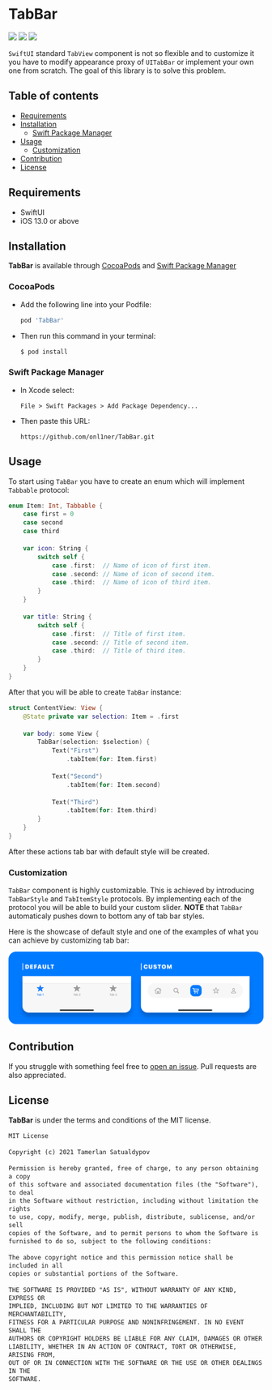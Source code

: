 # TabBar

![](https://img.shields.io/badge/platform-iOS-lightgrey)
![](https://img.shields.io/badge/iOS-13.0%2B-blue)
![](https://img.shields.io/badge/Swift-5-orange?logo=Swift&logoColor=white)

`SwiftUI` standard `TabView` component is not so flexible and to customize it you have to modify appearance proxy of `UITabBar` or implement your own one from scratch. The goal of this library is to solve this problem.

## Table of contents

* [Requirements](#requirements)
* [Installation](#installation)
    * [Swift Package Manager](#swift-package-manager)
* [Usage](#usage)
    * [Customization](#customization)
* [Contribution](#contribution)
* [License](#license)

## Requirements

- SwiftUI
- iOS 13.0 or above

## Installation

**TabBar** is available through [CocoaPods](https://cocoapods.org) and [Swift Package Manager](https://github.com/apple/swift-package-manager)

### CocoaPods
- Add the following line into your Podfile:

  ```ruby
  pod 'TabBar'
  ```

- Then run this command in your terminal:

  ```bash
  $ pod install
  ```
  
### Swift Package Manager
- In Xcode select: 

  ```
  File > Swift Packages > Add Package Dependency...
  ```
  
- Then paste this URL: 

  ```
  https://github.com/onl1ner/TabBar.git
  ```
  
## Usage

To start using `TabBar` you have to create an enum which will implement `Tabbable` protocol:

```swift
enum Item: Int, Tabbable {
    case first = 0
    case second
    case third
    
    var icon: String {
        switch self {
            case .first:  // Name of icon of first item.
            case .second: // Name of icon of second item.
            case .third:  // Name of icon of third item.
        }
    }
    
    var title: String {
        switch self {
            case .first:  // Title of first item.
            case .second: // Title of second item.
            case .third:  // Title of third item.
        }
    }
}
```

After that you will be able to create `TabBar` instance:

```swift
struct ContentView: View {
    @State private var selection: Item = .first

    var body: some View {
        TabBar(selection: $selection) {
            Text("First")
                .tabItem(for: Item.first)

            Text("Second")
                .tabItem(for: Item.second)

            Text("Third")
                .tabItem(for: Item.third)
        }
    }
}
```

After these actions tab bar with default style will be created.

### Customization

`TabBar` component is highly customizable. This is achieved by introducing `TabBarStyle` and `TabItemStyle` protocols. By implementing each of the protocol you will be able to build your custom slider. **NOTE** that `TabBar` automaticaly pushes down to bottom any of tab bar styles.

Here is the showcase of default style and one of the examples of what you can achieve by customizing tab bar:

![](https://github.com/onl1ner/onl1ner/blob/master/Resources/TabBar/Showcase.png?raw=true)

## Contribution

If you struggle with something feel free to [open an issue](https://github.com/onl1ner/TabBar/issues/new). Pull requests are also appreciated.

## License

**TabBar** is under the terms and conditions of the MIT license.

```
MIT License

Copyright (c) 2021 Tamerlan Satualdypov

Permission is hereby granted, free of charge, to any person obtaining a copy
of this software and associated documentation files (the "Software"), to deal
in the Software without restriction, including without limitation the rights
to use, copy, modify, merge, publish, distribute, sublicense, and/or sell
copies of the Software, and to permit persons to whom the Software is
furnished to do so, subject to the following conditions:

The above copyright notice and this permission notice shall be included in all
copies or substantial portions of the Software.

THE SOFTWARE IS PROVIDED "AS IS", WITHOUT WARRANTY OF ANY KIND, EXPRESS OR
IMPLIED, INCLUDING BUT NOT LIMITED TO THE WARRANTIES OF MERCHANTABILITY,
FITNESS FOR A PARTICULAR PURPOSE AND NONINFRINGEMENT. IN NO EVENT SHALL THE
AUTHORS OR COPYRIGHT HOLDERS BE LIABLE FOR ANY CLAIM, DAMAGES OR OTHER
LIABILITY, WHETHER IN AN ACTION OF CONTRACT, TORT OR OTHERWISE, ARISING FROM,
OUT OF OR IN CONNECTION WITH THE SOFTWARE OR THE USE OR OTHER DEALINGS IN THE
SOFTWARE.
```

